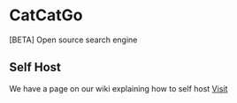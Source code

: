 # CatCatGo
[BETA] Open source search engine

## Self Host
We have a page on our wiki explaining how to self host
[Visit](https://github.com/CatCatGo-Official/CatCatGo/wiki/Self-Host)
